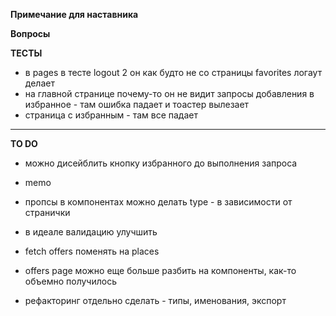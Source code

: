 **Примечание для наставника**  


**Вопросы**

**ТЕСТЫ**
- в pages в тесте logout 2 он как будто не со страницы favorites логаут делает
- на главной странице почему-то он не видит запросы добавления в избранное - там ошибка падает и тоастер вылезает
- страница с избранным - там все падает


----
**TO DO**
- можно дисейблить кнопку избранного до выполнения запроса
- memo


- пропсы в компонентах можно делать type - в зависимости от странички
- в идеале валидацию улучшить
- fetch offers поменять на places
- offers page можно еще больше разбить на компоненты, как-то объемно получилось
- рефакторинг отдельно сделать - типы, именования, экспорт

